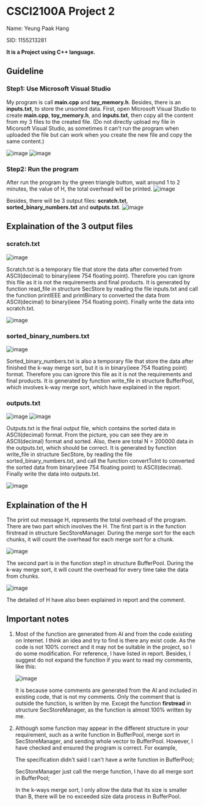 # CSCI2100A Project 2

Name:	Yeung Paak Hang

SID:	1155213281

**It is a Project using C++ language.**

## Guideline

### Step1: Use Microsoft Visual Studio

My program is call **main.cpp** and **toy_memory.h**. Besides, there is an **inputs.txt**, to store the unsorted data.
First, open Microsoft Visual Studio to create **main.cpp**, **toy_memory.h**, and **inputs.txt**, then copy all the content from my 3 files to the created file. (Do not directly upload my file in Micorsoft Visual Studio, as sometimes it can't run the program when uploaded the file but can work when you create the new file and copy the same content.)

![image](https://i.ibb.co/th2TPmY/1.png)
![image](https://i.ibb.co/Yyg4H1N/2.png)

### Step2: Run the program

After run the program by the green triangle button, wait around 1 to 2 minutes, the value of H, the total overhead will be printed.
![image](https://i.ibb.co/mGYxxkF/3.png)

Besides, there will be 3 output files: **scratch.txt**, **sorted_binary_numbers.txt** and **outputs.txt**.
![image](https://i.ibb.co/vcLJSQ1/4.png)

## Explaination of the 3 output files

### scratch.txt

![image](https://i.ibb.co/7JDB5xZ/5.png)

Scratch.txt is a temporary file that store the data after converted from ASCII(decimal) to binary(ieee 754 floating point). Therefore you can ignore this file as it is not the requirements and final products. It is generated by function read_file in structure SecStore by reading the file inputs.txt and call the function printIEEE and printBinary to converted the data from ASCII(decimal) to binary(ieee 754 floating point). Finally write the data into scratch.txt.

![image](https://i.ibb.co/TwJT6HD/9.png)


### sorted_binary_numbers.txt

![image](https://i.ibb.co/MBZ4YpH/6.png)

Sorted_binary_numbers.txt is also a temporary file that store the data after finished the k-way merge sort, but it is in binary(ieee 754 floating point) format. Therefore you can ignore this file as it is not the requirements and final products. It is generated by function write_file in structure BufferPool, which involves k-way merge sort, which have explained in the report.


### outputs.txt

![image](https://i.ibb.co/N979F4w/7.png)
![image](https://i.ibb.co/0rP1Fkc/8.png)

Outputs.txt is the final output file, which contains the sorted data in ASCII(decimal) format. From the picture, you can see they are in ASCII(decimal) format and sorted. Also, there are total N = 200000 data in the outputs.txt, which should be correct. It is generated by function write_file in structure SecStore, by reading the file sorted_binary_numbers.txt, and call the function convertToInt to converted the sorted data from binary(ieee 754 floating point) to ASCII(decimal). Finally write the data into outputs.txt.

![image](https://i.ibb.co/4fNMpQq/10.png)

## Explaination of the H

The print out message H, represents the total overhead of the program. There are two part which involves the H. The first part is in the function firstread in structure SecStoreManager. During the merge sort for the each chunks, it will count the overhead for each merge sort for a chunk.

![image](https://i.ibb.co/kyYdWHz/12.png)

The second part is in the function step1 in structure BufferPool. During the k-way merge sort, it will count the overhead for every time take the data from chunks.

![image](https://i.ibb.co/LtSSzZ6/11.png)

The detailed of H have also been explained in report and the comment.

## Important notes

1. Most of the function are generated from AI and from the code existing on Internet. I think an idea and try to find is there any exist code. As the code is not 100% correct and it may not be
   suitable in the project, so I do some modification. For reference, I have listed in report. Besides, I suggest do not expand the function if you want to read my comments, like this:

   ![image](https://i.ibb.co/jHJkCTq/13.png)

   It is because some comments are generated from the AI and included in existing code, that is not my comments. Only the comment that is outside the function, is written by me. Except the function
    **firstread** in structure SecStoreManager, as the function is almost 100% written by me.

2. Although some function may appear in the different structure in your requirement, such as a write function in BufferPool, merge sort in SecStoreManager, and sending whole vector to BufferPool.
   However, I have checked and ensured the program is correct. For example,
   
     The specification didn't said I can't have a write function in BufferPool;
   
     SecStoreManager just call the merge function, I have do all merge sort in BufferPool;
   
     In the k-ways merge sort, I only allow the data that its size is smaller than B, there will be no exceeded size data process in BufferPool.





